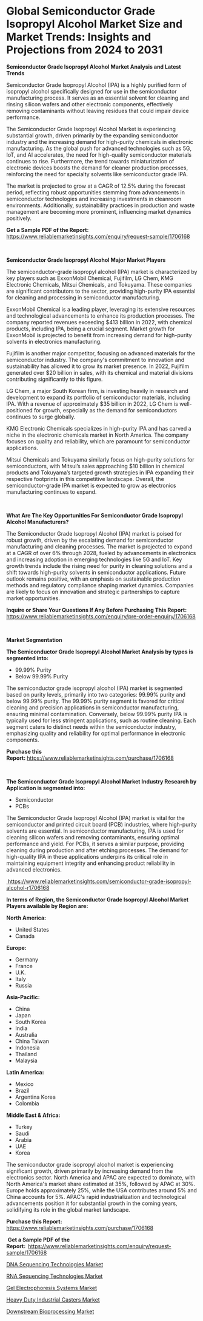 <p><h1>Global Semiconductor Grade Isopropyl Alcohol Market Size and Market Trends: Insights and Projections from 2024 to 2031</h1></p><p><strong>Semiconductor Grade Isopropyl Alcohol Market Analysis and Latest Trends</strong></p>
<p><p>Semiconductor Grade Isopropyl Alcohol (IPA) is a highly purified form of isopropyl alcohol specifically designed for use in the semiconductor manufacturing process. It serves as an essential solvent for cleaning and rinsing silicon wafers and other electronic components, effectively removing contaminants without leaving residues that could impair device performance.</p><p>The Semiconductor Grade Isopropyl Alcohol Market is experiencing substantial growth, driven primarily by the expanding semiconductor industry and the increasing demand for high-purity chemicals in electronic manufacturing. As the global push for advanced technologies such as 5G, IoT, and AI accelerates, the need for high-quality semiconductor materials continues to rise. Furthermore, the trend towards miniaturization of electronic devices boosts the demand for cleaner production processes, reinforcing the need for specialty solvents like semiconductor grade IPA.</p><p>The market is projected to grow at a CAGR of 12.5% during the forecast period, reflecting robust opportunities stemming from advancements in semiconductor technologies and increasing investments in cleanroom environments. Additionally, sustainability practices in production and waste management are becoming more prominent, influencing market dynamics positively.</p></p>
<p><strong>Get a Sample PDF of the Report:&nbsp;</strong> <a href="https://www.reliablemarketinsights.com/enquiry/request-sample/1706168?utm_campaign=1622&utm_medium=2&utm_source=Github&utm_content=ia&utm_term=21102024&utm_id=semiconductor-grade-isopropyl-alcohol">https://www.reliablemarketinsights.com/enquiry/request-sample/1706168</a></p>
<p>&nbsp;</p>
<p><strong>Semiconductor Grade Isopropyl Alcohol Major Market Players</strong></p>
<p><p>The semiconductor-grade isopropyl alcohol (IPA) market is characterized by key players such as ExxonMobil Chemical, Fujifilm, LG Chem, KMG Electronic Chemicals, Mitsui Chemicals, and Tokuyama. These companies are significant contributors to the sector, providing high-purity IPA essential for cleaning and processing in semiconductor manufacturing.</p><p>ExxonMobil Chemical is a leading player, leveraging its extensive resources and technological advancements to enhance its production processes. The company reported revenues exceeding $413 billion in 2022, with chemical products, including IPA, being a crucial segment. Market growth for ExxonMobil is projected to benefit from increasing demand for high-purity solvents in electronics manufacturing.</p><p>Fujifilm is another major competitor, focusing on advanced materials for the semiconductor industry. The company's commitment to innovation and sustainability has allowed it to grow its market presence. In 2022, Fujifilm generated over $20 billion in sales, with its chemical and material divisions contributing significantly to this figure.</p><p>LG Chem, a major South Korean firm, is investing heavily in research and development to expand its portfolio of semiconductor materials, including IPA. With a revenue of approximately $35 billion in 2022, LG Chem is well-positioned for growth, especially as the demand for semiconductors continues to surge globally.</p><p>KMG Electronic Chemicals specializes in high-purity IPA and has carved a niche in the electronic chemicals market in North America. The company focuses on quality and reliability, which are paramount for semiconductor applications.</p><p>Mitsui Chemicals and Tokuyama similarly focus on high-purity solutions for semiconductors, with Mitsui’s sales approaching $10 billion in chemical products and Tokuyama’s targeted growth strategies in IPA expanding their respective footprints in this competitive landscape. Overall, the semiconductor-grade IPA market is expected to grow as electronics manufacturing continues to expand.</p></p>
<p>&nbsp;</p>
<p><strong>What Are The Key Opportunities For Semiconductor Grade Isopropyl Alcohol Manufacturers?</strong></p>
<p><p>The Semiconductor Grade Isopropyl Alcohol (IPA) market is poised for robust growth, driven by the escalating demand for semiconductor manufacturing and cleaning processes. The market is projected to expand at a CAGR of over 6% through 2028, fueled by advancements in electronics and increasing adoption in emerging technologies like 5G and IoT. Key growth trends include the rising need for purity in cleaning solutions and a shift towards high-purity solvents in semiconductor applications. Future outlook remains positive, with an emphasis on sustainable production methods and regulatory compliance shaping market dynamics. Companies are likely to focus on innovation and strategic partnerships to capture market opportunities.</p></p>
<p><strong>Inquire or Share Your Questions If Any Before Purchasing This Report:</strong> <a href="https://www.reliablemarketinsights.com/enquiry/pre-order-enquiry/1706168?utm_campaign=1622&utm_medium=2&utm_source=Github&utm_content=ia&utm_term=21102024&utm_id=semiconductor-grade-isopropyl-alcohol">https://www.reliablemarketinsights.com/enquiry/pre-order-enquiry/1706168</a></p>
<p>&nbsp;</p>
<p><strong>Market Segmentation</strong></p>
<p><strong>The Semiconductor Grade Isopropyl Alcohol Market Analysis by types is segmented into:</strong></p>
<p><ul><li>99.99% Purity</li><li>Below 99.99% Purity</li></ul></p>
<p><p>The semiconductor grade isopropyl alcohol (IPA) market is segmented based on purity levels, primarily into two categories: 99.99% purity and below 99.99% purity. The 99.99% purity segment is favored for critical cleaning and precision applications in semiconductor manufacturing, ensuring minimal contamination. Conversely, below 99.99% purity IPA is typically used for less stringent applications, such as routine cleaning. Each segment caters to distinct needs within the semiconductor industry, emphasizing quality and reliability for optimal performance in electronic components.</p></p>
<p><strong>Purchase this Report:&nbsp;</strong><a href="https://www.reliablemarketinsights.com/purchase/1706168?utm_campaign=1622&utm_medium=2&utm_source=Github&utm_content=ia&utm_term=21102024&utm_id=semiconductor-grade-isopropyl-alcohol">https://www.reliablemarketinsights.com/purchase/1706168</a></p>
<p>&nbsp;</p>
<p><strong>The Semiconductor Grade Isopropyl Alcohol Market Industry Research by Application is segmented into:</strong></p>
<p><ul><li>Semiconductor</li><li>PCBs</li></ul></p>
<p><p>The Semiconductor Grade Isopropyl Alcohol (IPA) market is vital for the semiconductor and printed circuit board (PCB) industries, where high-purity solvents are essential. In semiconductor manufacturing, IPA is used for cleaning silicon wafers and removing contaminants, ensuring optimal performance and yield. For PCBs, it serves a similar purpose, providing cleaning during production and after etching processes. The demand for high-quality IPA in these applications underpins its critical role in maintaining equipment integrity and enhancing product reliability in advanced electronics.</p></p>
<p><a href="https://www.reliablemarketinsights.com/semiconductor-grade-isopropyl-alcohol-r1706168?utm_campaign=1622&utm_medium=2&utm_source=Github&utm_content=ia&utm_term=21102024&utm_id=semiconductor-grade-isopropyl-alcohol">&nbsp;https://www.reliablemarketinsights.com/semiconductor-grade-isopropyl-alcohol-r1706168</a></p>
<p><strong>In terms of Region, the Semiconductor Grade Isopropyl Alcohol Market Players available by Region are:</strong></p>
<p>
    <p> <strong> North America: </strong>
        <ul>
            <li>United States</li>
            <li>Canada</li>
        </ul>
        </p> 
    <p> <strong> Europe: </strong>
        <ul>
            <li>Germany</li>
            <li>France</li>
            <li>U.K.</li>
            <li>Italy</li>
            <li>Russia</li>
        </ul>
        </p> 
    <p> <strong> Asia-Pacific: </strong>
        <ul>
            <li>China</li>
            <li>Japan</li>
            <li>South Korea</li>
            <li>India</li>
            <li>Australia</li>
            <li>China Taiwan</li>
            <li>Indonesia</li>
            <li>Thailand</li>
            <li>Malaysia</li>
        </ul>
        </p> 
    <p> <strong> Latin America: </strong>
        <ul>
            <li>Mexico</li>
            <li>Brazil</li>
            <li>Argentina Korea</li>
            <li>Colombia</li>
        </ul>
        </p> 
    <p> <strong> Middle East & Africa: </strong>
        <ul>
            <li>Turkey</li>
            <li>Saudi</li>
            <li>Arabia</li>
            <li>UAE</li>
            <li>Korea</li>
        </ul>
    </p>
    </p>
<p><p>The semiconductor grade isopropyl alcohol market is experiencing significant growth, driven primarily by increasing demand from the electronics sector. North America and APAC are expected to dominate, with North America's market share estimated at 35%, followed by APAC at 30%. Europe holds approximately 25%, while the USA contributes around 5% and China accounts for 5%. APAC's rapid industrialization and technological advancements position it for substantial growth in the coming years, solidifying its role in the global market landscape.</p></p>
<p><strong>Purchase this Report: </strong><a href="https://www.reliablemarketinsights.com/purchase/1706168?utm_campaign=1622&utm_medium=2&utm_source=Github&utm_content=ia&utm_term=21102024&utm_id=semiconductor-grade-isopropyl-alcohol">https://www.reliablemarketinsights.com/purchase/1706168</a></p>
<p>&nbsp;<strong>Get a Sample PDF of the Report:&nbsp;&nbsp;</strong><a href="https://www.reliablemarketinsights.com/enquiry/request-sample/1706168?utm_campaign=1622&utm_medium=2&utm_source=Github&utm_content=ia&utm_term=21102024&utm_id=semiconductor-grade-isopropyl-alcohol">https://www.reliablemarketinsights.com/enquiry/request-sample/1706168</a></p>
<p><strong></strong></p>
<p><p><a href="https://www.linkedin.com/pulse/dna-sequencing-technologies-ecosystem-mapping-innovation-gkwdc?utm_campaign=1622&utm_medium=2&utm_source=Github&utm_content=ia&utm_term=21102024&utm_id=semiconductor-grade-isopropyl-alcohol">DNA Sequencing Technologies Market</a></p><p><a href="https://www.linkedin.com/pulse/deep-dive-rna-sequencing-technologies-market-itstrends-pjntc?utm_campaign=1622&utm_medium=2&utm_source=Github&utm_content=ia&utm_term=21102024&utm_id=semiconductor-grade-isopropyl-alcohol">RNA Sequencing Technologies Market</a></p><p><a href="https://www.linkedin.com/pulse/gel-electrophoresis-systems-market-regional-outlook-w2kdc?utm_campaign=1622&utm_medium=2&utm_source=Github&utm_content=ia&utm_term=21102024&utm_id=semiconductor-grade-isopropyl-alcohol">Gel Electrophoresis Systems Market</a></p><p><a href="https://issuu.com/reportprime-2/docs/heavy-duty-industrial-casters-marke_1e6da064d4dd36?utm_campaign=1622&utm_medium=2&utm_source=Github&utm_content=ia&utm_term=21102024&utm_id=semiconductor-grade-isopropyl-alcohol">Heavy Duty Industrial Casters Market</a></p><p><a href="https://www.linkedin.com/pulse/downstream-bioprocessing-market-overview-forecast-2024--txpgc?utm_campaign=1622&utm_medium=2&utm_source=Github&utm_content=ia&utm_term=21102024&utm_id=semiconductor-grade-isopropyl-alcohol">Downstream Bioprocessing Market</a></p></p>